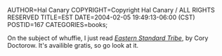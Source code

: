 AUTHOR=Hal Canary
COPYRIGHT=Copyright Hal Canary / ALL RIGHTS RESERVED
TITLE=EST
DATE=2004-02-05 19:49:13-06:00 (CST)
POSTID=167
CATEGORIES=books;

On the subject of whuffie, I just read [_Eastern Standard Tribe_](http://craphound.com/est/), by Cory Doctorow. It's availible gratis, so go look at it.
